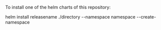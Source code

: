 To install one of the helm charts of this repository:

helm install releasename ./directory --namespace namespace --create-namespace